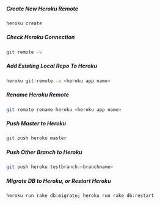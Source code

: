 
##### Create New Heroku Remote
```sh
heroku create
```
##### Check Heroku Connection
```sh
git remote -v
```
##### Add Existing Local Repo To Heroku
```sh
heroku git:remote -a <heroku app name>
```
##### Rename Heroku Remote
```sh
git remote rename heroku <heroku app name>
```
##### Push Master to Heroku
```sh
git push heroku master
```
##### Push Other Branch to Heroku
```sh
git push heroku testbranch:<branchname>
```
##### Migrate DB to Heroku, or Restart Heroku
```sh
heroku run rake db:migrate; heroku run rake db:restart
